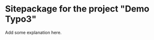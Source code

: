 Sitepackage for the project "Demo Typo3"
==============================================================

Add some explanation here.
